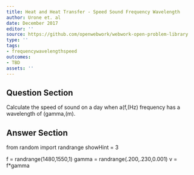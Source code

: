 ```yaml
---
title: Heat and Heat Transfer - Speed Sound Frequency Wavelength
author: Urone et. al
date: December 2017
editor: ''
source: https://github.com/openwebwork/webwork-open-problem-library
type: ''
tags:
- frequencywavelengthspeed
outcomes:
- TBD
assets: ''
---
```


## Question Section 

Calculate the speed of sound on a day when a(f,(Hz) frequency has a wavelength of
(gamma,(m).


## Answer Section

from random import randrange
showHint = 3

f = randrange(1480,1550,1)
gamma = randrange(.200,.230,0.001)
v = f*gamma